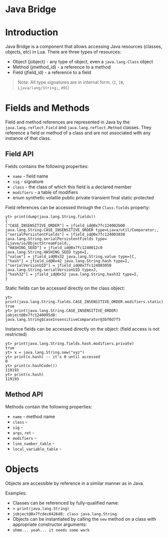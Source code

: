 Java Bridge
===========

# Introduction

Java Bridge is a component that allows accessing Java resources (classes, objects, etc) in Lua.
There are three types of resources:
* Object (jobject) - any type of object, even a `java.lang.Class` object
* Method (jmethod_id) - a reference to a method
* Field (jfield_id) - a reference to a field

> Note: All type signatures are in internal form. (``I``, ``[B``, ``Ljava/lang/String;``, etc)

# Fields and Methods
Field and method references are represented in Java by the `java.lang.reflect.Field` and `java.lang.reflect.Method`
classes. They reference a field or method of a class and are not associated with any instance of that class.

## Field API
Fields contains the following properties:
* `name` - field name
* `sig` - signature
* `class` - the class of which this field is a declared member
* `modifiers` - a table of modifiers
 * enum synthetic volatile public private transient final static protected

Field references can be accessed through the `Class.fields` property:
```
yt> print(dump(java.lang.String.fields))
{
["CASE_INSENSITIVE_ORDER"] = jfield_id@0x7fc124002b00 java.lang.String.CASE_INSENSITIVE_ORDER type=Ljava/util/Comparator;,
["serialPersistentFields"] = jfield_id@0x7fc124003030 java.lang.String.serialPersistentFields type=[Ljava/io/ObjectStreamField;,
["HASHING_SEED"] = jfield_id@0x7fc1240012c0 java.lang.String.HASHING_SEED type=I,
["value"] = jfield_id@0x32 java.lang.String.value type=[C,
["hash"] = jfield_id@0x42 java.lang.String.hash type=I,
["serialVersionUID"] = jfield_id@0x7fc124003050 java.lang.String.serialVersionUID type=J,
["hash32"] = jfield_id@0x52 java.lang.String.hash32 type=I,
}
```

Static fields can be accessed directly on the class object:
```
yt> print(java.lang.String.fields.CASE_INSENSITIVE_ORDER.modifiers.static)
true
yt> print(java.lang.String.CASE_INSENSITIVE_ORDER)
jobject@0x7fc1240095d8: java.lang.String$CaseInsensitiveComparator@3bf0d7f5
```

Instance fields can be accessed directly on the object: (field access is not restricted)
```
yt> print(java.lang.String.fields.hash.modifiers.private)
true
yt> x = java.lang.String.new("xyz")
yt> print(x.hash) -- it's 0 until accessed
0
yt> print(x.hashCode())
119193
yt> print(x.hash)
119193
```

## Method API
Methods contain the following properties:
* `name` - method name
* `class` - 
* `sig` - 
* `args`, `ret` - 
* `modifiers` - 
* `line_number_table` -
* `local_variable_table` - 

# Objects
Objects are accessible by reference in a similar manner as in Java.

Examples:
* Classes can be referenced by fully-qualified name:
 * ``> print(java.lang.String)``
 * ``jobject@0x7fcdec0426d8: class java.lang.String``
* Objects can be instantiated by calling the ``new`` method on a class with appropriate constructor arguments:
 * ``uhmm... yeah... it needs some work``
